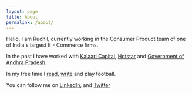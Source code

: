 ```yaml
---
layout: page
title: About
permalink: /about/
---
```


Hello, I am Ruchil, currently working in the Consumer Product team of one of India's largest E - Commerce firms. 

In the past I have worked with [Kalaari Capital][jekyll-docs], [Hotstar][jekyll-gh] and [Government of Andhra Pradesh][jekyll-talk].

[jekyll-docs]: https://www.kalaari.com
[jekyll-gh]:   https://www.hotstar.com/in
[jekyll-talk]: https://www.youtube.com/watch?v=_NRVARcUU_I


In my free time I [read][jekyll-read], [write][jekyll-write] and play football. 

[jekyll-read]: https://www.goodreads.com/user/show/54195959-ruchil
[jekyll-write]: https://23ruchil.github.io/Blog/


You can follow me on [LinkedIn][jekyll-linkedin], and [Twitter][jekyll-twitter]

[jekyll-linkedin]: www.linkedin.com/in/ruchil-sharma-7916a4a1
[jekyll-twitter]: https://twitter.com/RuchRuchil



